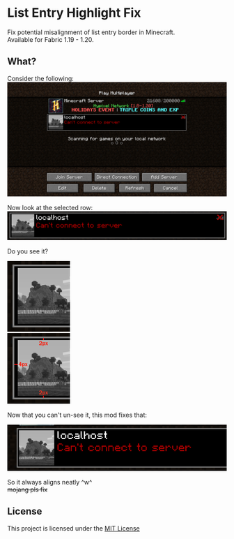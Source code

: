 # List Entry Highlight Fix
Fix potential misalignment of list entry border in Minecraft.  
Available for Fabric 1.19 - 1.20.

## What?
Consider the following:  
<img alt="Minecraft Multiplayer screen with a server/row selected" src="assets/1.png">

Now look at the selected row:
<img alt="The selected row from the multiplayer screen zoomed in" src="assets/2.png">

Do you see it?

<img alt="Further zoomed in to the edge of the row, with the server icon inside a border" src="assets/3.png">
<br>
<img alt="The left margin between the border and the icon is 4px, while it's only 2px vertically" src="assets/4.png">

Now that you can't un-see it, this mod fixes that:

<img alt="It is now always aligned to 2px, all edge has the same margin" src="assets/5.png">

So it always aligns neatly ^w^  
~~mojang pls fix~~

## License
This project is licensed under the [MIT License](LICENSE)